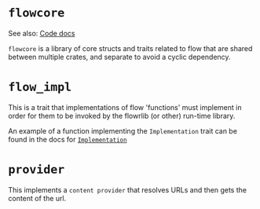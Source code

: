 # `flowcore`

See also: [Code docs](http://andrewdavidmackenzie.github.io/flow/code/doc/flowcore/index.html)

`flowcore` is a library of core structs and traits related to flow that are shared between multiple
crates, and separate to avoid a cyclic dependency.

# `flow_impl`

This is a trait that implementations of flow 'functions' must implement in order for them to be invoked
by the flowrlib (or other) run-time library.

An example of a function implementing the `Implementation` trait can be found in the
docs for [`Implementation`](http://andrewdavidmackenzie.github.io/flow/code/doc/flowcore/trait.Implementation.html)

# `provider`
This implements a `content provider` that resolves URLs and then gets the content of the url.